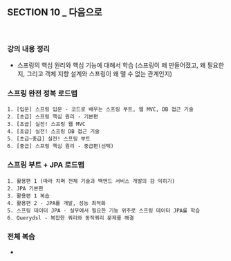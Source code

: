 ## SECTION 10 _ 다음으로

<br>

### 강의 내용 정리
- 스프링의 핵심 원리와 핵심 기능에 대해서 학습
    (스프링이 왜 만들어졌고, 왜 필요한지, 그리고 객체 지향 설계와 스프링이 왜 뗄 수 없는 관계인지)

### 스프링 완전 정복 로드맵
    1. [입문] 스프링 입문 - 코드로 배우는 스프링 부트, 웹 MVC, DB 접근 기술
    2. [초급] 스프링 핵심 원리 - 기본편
    3. [초급] 실전! 스프링 웹 MVC
    4. [초급] 실전! 스프링 DB 접근 기술 
    5. [초급~중급] 실전! 스프링 부트
    6. [중급] 스프링 핵심 원리 - 중급편(선택)

### 스프링 부트 + JPA 로드맵
    1. 활용편 1 (따라 치며 전체 기술과 백엔드 서비스 개발의 감 익히기)
    2. JPA 기본편
    3. 활용편 1 복습 
    4. 활용편 2 - JPA를 개발, 성능 최적화 
    5. 스프링 데이터 JPA - 실무에서 필요한 기능 위주로 스프링 데이터 JPA를 학습
    6. Querydsl - 복잡한 쿼리와 동적쿼리 문제를 해결

### 전체 복습
- 
